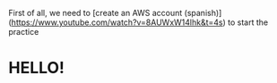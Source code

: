 First of all, we need to [create an AWS account (spanish)] (https://www.youtube.com/watch?v=8AUWxW14lhk&t=4s) to start the practice

# HELLO!
